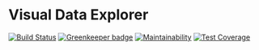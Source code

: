 # Visual Data Explorer

[![Build Status](https://travis-ci.com/floric/Masterthesis_Prototype.svg?branch=master)](https://travis-ci.com/floric/Masterthesis_Prototype)
[![Greenkeeper badge](https://badges.greenkeeper.io/floric/Masterthesis_Prototype.svg)](https://greenkeeper.io/)
[![Maintainability](https://api.codeclimate.com/v1/badges/11ca2c9099496836609c/maintainability)](https://codeclimate.com/github/floric/Masterthesis_Prototype/maintainability)
[![Test Coverage](https://api.codeclimate.com/v1/badges/11ca2c9099496836609c/test_coverage)](https://codeclimate.com/github/floric/Masterthesis_Prototype/test_coverage)
